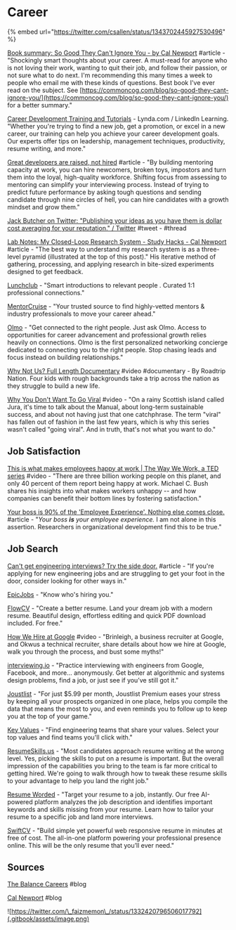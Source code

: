 # Career

{% embed url="https://twitter.com/csallen/status/1343702445927530496" %}

[Book summary: So Good They Can't Ignore You - by Cal Newport](https://sivers.org/book/SoGood) \#article - "Shockingly smart thoughts about your career. A must-read for anyone who is not loving their work, wanting to quit their job, and follow their passion, or not sure what to do next. I'm recommending this many times a week to people who email me with these kinds of questions. Best book I've ever read on the subject. See [https://commoncog.com/blog/so-good-they-cant-ignore-you/](https://commoncog.com/blog/so-good-they-cant-ignore-you/) for a better summary."

[Career Development Training and Tutorials](https://www.lynda.com/Career-Development-training-tutorials/1295-0.html?previousCategory=29) - Lynda.com / LinkedIn Learning. "Whether you're trying to find a new job, get a promotion, or excel in a new career, our training can help you achieve your career development goals. Our experts offer tips on leadership, management techniques, productivity, resume writing, and more."

[Great developers are raised, not hired](https://sizovs.net/2019/04/10/the-best-developers-are-raised-not-hired/?utm_source=hackernewsletter&utm_medium=email&utm_term=fav) \#article - "By building mentoring capacity at work, you can hire newcomers, broken toys, impostors and turn them into the loyal, high-quality workforce. Shifting focus from assessing to mentoring can simplify your interviewing process. Instead of trying to predict future performance by asking tough questions and sending candidate through nine circles of hell, you can hire candidates with a growth mindset and grow them."

[Jack Butcher on Twitter: "Publishing your ideas as you have them is dollar cost averaging for your reputation." / Twitter](https://twitter.com/jackbutcher/status/1329852224479113218) \#tweet - \#thread

[Lab Notes: My Closed-Loop Research System - Study Hacks - Cal Newport](https://www.calnewport.com/blog/2011/06/23/lab-notes-my-closed-loop-research-system/) \#article - "The best way to understand my research system is as a three-level pyramid \(illustrated at the top of this post\)." His iterative method of gathering, processing, and applying research in bite-sized experiments designed to get feedback.

[Lunchclub](https://lunchclub.ai/) - "Smart introductions to relevant people
. Curated 1:1 professional connections."

[MentorCruise](https://mentorcruise.com/) - "Your trusted source to find highly-vetted mentors & industry professionals to move your career ahead."

[Olmo](https://olmo.io/) - "Get connected to the right people. Just ask Olmo. Access to opportunities for career advancement and professional growth relies heavily on connections. Olmo is the first personalized networking concierge dedicated to connecting you to the right people. Stop chasing leads and focus instead on building relationships."

[Why Not Us? Full Length Documentary](https://www.bing.com/videos/search?q=roadtrip+nation+original&&view=detail&mid=1CE8BE498BB283D627FB1CE8BE498BB283D627FB&&FORM=VRDGAR) \#video \#documentary - By Roadtrip Nation. Four kids with rough backgrounds take a trip across the nation as they struggle to build a new life.

[Why You Don't Want To Go Viral](https://www.youtube.com/watch?v=9LZEZ5QuyzM&feature=youtu.be) \#video - "On a rainy Scottish island called Jura, it's time to talk about the Manual, about long-term sustainable success, and about not having just that one catchphrase. The term "viral" has fallen out of fashion in the last few years, which is why this series wasn't called "going viral". And in truth, that's not what you want to do."

## Job Satisfaction

[This is what makes employees happy at work \| The Way We Work, a TED series](https://www.youtube.com/watch?v=PYJ22-YYNW8&feature=youtu.be) \#video - "There are three billion working people on this planet, and only 40 percent of them report being happy at work. Michael C. Bush shares his insights into what makes workers unhappy -- and how companies can benefit their bottom lines by fostering satisfaction."

[Your boss is 90% of the 'Employee Experience'​. Nothing else comes close.](https://www.linkedin.com/pulse/your-boss-90-employee-experience-nothing-else-comes-jim-bohn-ph-d-/?utm_source=hackernewsletter&utm_medium=email&utm_term=fav) \#article - "_Your boss_ _**is**_ _your employee experience._ I am not alone in this assertion. Researchers in organizational development find this to be true."

## Job Search

[Can't get engineering interviews? Try the side door.](https://www.keyvalues.com/blog/if-you-cant-get-engineering-interviews-try-the-side-door) \#article - "If you're applying for new engineering jobs and are struggling to get your foot in the door, consider looking for other ways in."

[EpicJobs](https://epicjobs.co/?ref=producthunt) - "Know who's hiring you."

[FlowCV](https://flowcv.io/?ref=producthunt) - "Create a better resume. Land your dream job with a modern resume. Beautiful design, effortless editing and quick PDF download included. For free."

[How We Hire at Google](https://www.youtube.com/watch?v=zhUgaKb0s5A&feature=youtu.be) \#video - "Brinleigh, a business recruiter at Google, and Okwus a technical recruiter, share details about how we hire at Google, walk you through the process, and bust some myths!"

[interviewing.io](https://interviewing.io/) - "Practice interviewing with engineers from Google, Facebook, and more... anonymously. Get better at algorithmic and systems design problems, find a job, or just see if you’ve still got it."

[Joustlist](https://joustlist.com/) - "For just $5.99 per month, Joustlist Premium eases your stress by keeping all your prospects organized in one place, helps you compile the data that means the most to you, and even reminds you to follow up to keep you at the top of your game."

[Key Values](https://www.keyvalues.com/) - "Find engineering teams that share your values. Select your top values and find teams you'll click with."

[ResumeSkills.us](https://resumeskills.us/) - "Most candidates approach resume writing at the wrong level. Yes, picking the skills to put on a resume is important. But the overall impression of the capabilities you bring to the team is far more critical to getting hired. We're going to walk through how to tweak these resume skills to your advantage to help you land the right job."

[Resume Worded](https://resumeworded.com/target?ref=producthunt) - "Target your resume to a job, instantly. Our free AI-powered platform analyzes the job description and identifies important keywords and skills missing from your resume. Learn how to tailor your resume to a specific job and land more interviews.

[SwiftCV](https://www.swiftcv.com/?ref=producthunt) - "Build simple yet powerful web responsive resume in minutes at free of cost. The all-in-one platform powering your professional presence online. This will be the only resume that you’ll ever need."

## Sources

[The Balance Careers](https://www.thebalancecareers.com/) \#blog

[Cal Newport](http://www.calnewport.com/blog/) \#blog

![https://twitter.com/\_faizmemon\_/status/1332420796506017792](.gitbook/assets/image.png)

